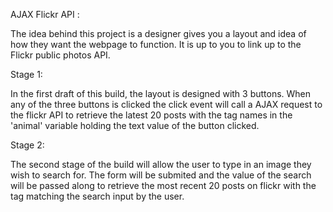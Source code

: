 AJAX Flickr API :

The idea behind this project is a designer gives you a layout and idea of how they want the webpage to function. It is up to    you to link up to the Flickr public photos API. 

Stage 1:
 
In the first draft of this build, the layout is designed with 3 buttons. When any of the three buttons is clicked the 
click event will call a AJAX request to the flickr API to retrieve the latest 20 posts with the tag names in the 'animal' variable holding the text value of the button clicked. 

Stage 2: 

The second stage of the build will allow the user to type in an image they wish to search for. The form will be submited and the value of the search will be passed along to retrieve the most recent 20 posts on flickr with the tag matching the search input by the user.
